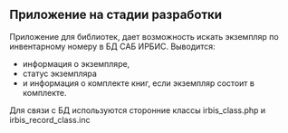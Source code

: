 <h2>Приложение на стадии разработки</h2>
<p>Приложение для библиотек, дает возможность искать экземпляр по инвентарному номеру в БД САБ ИРБИС. Выводится:
<ul>
<li>информация о экземпляре,</li> 
<li>статус экземпляра</li> 
<li>и информация о комплекте книг, если экземпляр состоит в комплекте.</li></ul><p>
<p>Для связи с БД используются сторонние классы irbis_class.php и irbis_record_class.inc</p>